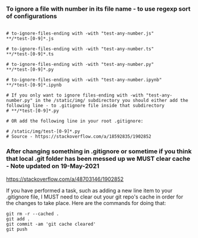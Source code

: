 ### To ignore a file with number in its file name - to use regexp sort of configurations

```

# to-ignore-files-ending with -with "test-any-number.js"
**/*test-[0-9]*.js

# to-ignore-files-ending with -with "test-any-number.ts"
**/*test-[0-9]*.ts

# to-ignore-files-ending with -with "test-any-number.py"
**/*test-[0-9]*.py

# to-ignore-files-ending with -with "test-any-number.ipynb"
**/*test-[0-9]*.ipynb

# If you only want to ignore files-ending with -with "test-any-number.py" in the /static/img/ subdirectory you should either add the following line - to .gitignore file inside that subdirectory
# **/*test-[0-9]*.py

# OR add the following line in your root .gitignore:

# /static/img/test-[0-9]*.py
# Source - https://stackoverflow.com/a/18592835/1902852

```


### After changing something in .gitignore or sometime if you think that local .git folder has been messed up we MUST clear cache - Note updated on 19-May-2021

https://stackoverflow.com/a/48703146/1902852

If you have performed a task, such as adding a new line item to your .gitignore file, I MUST need to clear out your git repo's cache in order for the changes to take place. Here are the commands for doing that:

```
git rm -r --cached .
git add .
git commit -am 'git cache cleared'
git push
```